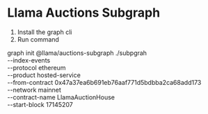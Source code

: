 # Llama Auctions Subgraph

1. Install the graph cli
2. Run command

graph init @llama/auctions-subgraph ./subpgrah \
 --index-events \
 --protocol ethereum \
 --product hosted-service \
 --from-contract 0x47a37ea6b691eb76aaf771d5bdbba2ca68add173 \
 --network mainnet \
 --contract-name LlamaAuctionHouse \
 --start-block 17145207

